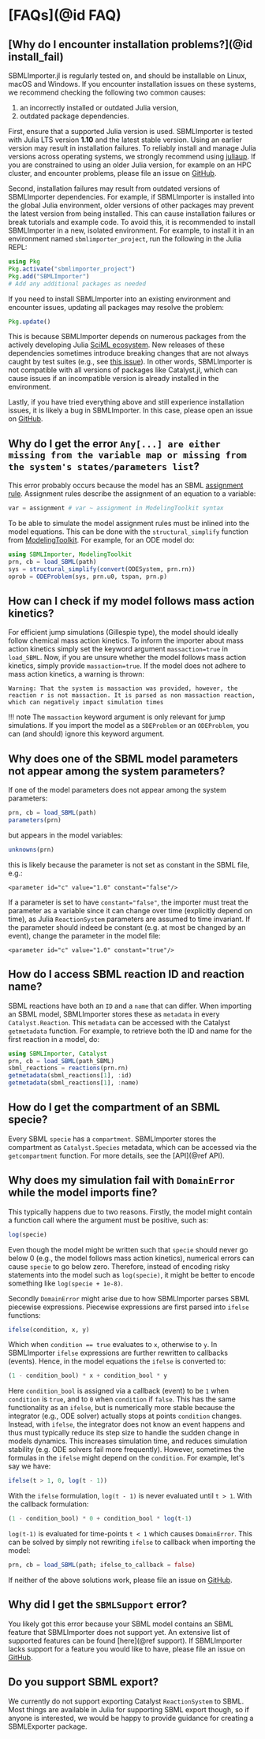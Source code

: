 # [FAQs](@id FAQ)

## [Why do I encounter installation problems?](@id install_fail)

SBMLImporter.jl is regularly tested on, and should be installable on Linux, macOS and Windows. If you encounter installation issues on these systems, we recommend checking the following two common causes:

1. an incorrectly installed or outdated Julia version,  
2. outdated package dependencies.

First, ensure that a supported Julia version is used. SBMLImporter is tested with Julia LTS version **1.10** and the latest stable version. Using an earlier version may result in installation failures. To reliably install and manage Julia versions across operating systems, we strongly recommend using [juliaup](https://github.com/JuliaLang/juliaup). If you are constrained to using an older Julia version, for example on an HPC cluster, and encounter problems, please file an issue on [GitHub](https://github.com/sebapersson/SBMLImporter.jl/issues).

Second, installation failures may result from outdated versions of SBMLImporter dependencies. For example, if SBMLImporter is installed into the global Julia environment, older versions of other packages may prevent the latest version from being installed. This can cause installation failures or break tutorials and example code. To avoid this, it is recommended to install SBMLImporter in a new, isolated environment. For example, to install it in an environment named `sbmlimporter_project`, run the following in the Julia REPL:

```julia
using Pkg
Pkg.activate("sbmlimporter_project")
Pkg.add("SBMLImporter")
# Add any additional packages as needed
```

If you need to install SBMLImporter into an existing environment and encounter issues, updating all packages may resolve the problem:

```julia
Pkg.update()
```

This is because SBMLImporter depends on numerous packages from the actively developing Julia [SciML ecosystem](https://sciml.ai/). New releases of these dependencies sometimes introduce breaking changes that are not always caught by test suites (e.g., see [this issue](https://github.com/SciML/Catalyst.jl/issues/1075)). In other words, SBMLImporter is not compatible with all versions of packages like Catalyst.jl, which can cause issues if an incompatible version is already installed in the environment.

Lastly, if you have tried everything above and still experience installation issues, it is likely a bug in SBMLImporter. In this case, please open an issue on [GitHub](https://github.com/sebapersson/SBMLImporter.jl).

## Why do I get the error `Any[...] are either missing from the variable map or missing from the system's states/parameters list`?

This error probably occurs because the model has an SBML [assignment rule](https://synonym.caltech.edu/software/libsbml/5.18.0/docs/formatted/java-api/?org/sbml/libsbml/AssignmentRule.html). Assignment rules describe the assignment of an equation to a variable:

```julia
var = assignment # var ~ assignment in ModelingToolkit syntax
```

To be able to simulate the model assignment rules must be inlined into the model equations. This can be done with the `structural_simplify` function from [ModelingToolkit](https://github.com/SciML/ModelingToolkit.jl). For example, for an ODE model do:

```julia
using SBMLImporter, ModelingToolkit
prn, cb = load_SBML(path)
sys = structural_simplify(convert(ODESystem, prn.rn))
oprob = ODEProblem(sys, prn.u0, tspan, prn.p)
```

## How can I check if my model follows mass action kinetics?

For efficient jump simulations (Gillespie type), the model should ideally follow chemical mass action kinetics. To inform the importer about mass action kinetics simply set the keyword argument `massaction=true` in `load_SBML`. Now, if you are unsure whether the model follows mass action kinetics, simply provide `massaction=true`. If the model does not adhere to mass action kinetics, a warning is thrown:

```
Warning: That the system is massaction was provided, however, the reaction r is not massaction. It is parsed as non massaction reaction, which can negatively impact simulation times
```

!!! note
    The `massaction` keyword argument is only relevant for jump simulations. If you import the model as a `SDEProblem` or an `ODEProblem`, you can (and should) ignore this keyword argument.

## Why does one of the SBML model parameters not appear among the system parameters?

If one of the model parameters does not appear among the system parameters:

```julia
prn, cb = load_SBML(path)
parameters(prn)
```

but appears in the model variables:

```julia
unknowns(prn)
```

this is likely because the parameter is not set as constant in the SBML file, e.g.:

```SBML
<parameter id="c" value="1.0" constant="false"/>
```

If a parameter is set to have `constant="false"`, the importer must treat the parameter as a variable since it can change over time (explicitly depend on time), as Julia `ReactionSystem` parameters are assumed to time invariant. If the parameter should indeed be constant (e.g. at most be changed by an event), change the parameter in the model file:

```SBML
<parameter id="c" value="1.0" constant="true"/>
```

## How do I access SBML reaction ID and reaction name?

SBML reactions have both an `ID` and a `name` that can differ. When importing an SBML model, SBMLImporter stores these as `metadata` in every `Catalyst.Reaction`. This `metadata` can be accessed with the Catalyst `getmetadata` function. For example, to retrieve both the ID and name for the first reaction in a model, do:

```julia
using SBMLImporter, Catalyst
prn, cb = load_SBML(path_SBML)
sbml_reactions = reactions(prn.rn)
getmetadata(sbml_reactions[1], :id)
getmetadata(sbml_reactions[1], :name)
```

## How do I get the compartment of an SBML specie?

Every SBML `specie` has a `compartment`. SBMLImporter stores the compartment as `Catalyst.Species` metadata, which can be accessed via the `getcompartment` function. For more details, see the [API](@ref API).

## Why does my simulation fail with `DomainError` while the model imports fine?

This typically happens due to two reasons. Firstly, the model might contain a function call where the argument must be positive, such as:

```julia
log(specie)
```

Even though the model might be written such that `specie` should never go below 0 (e.g., the model follows mass action kinetics), numerical errors can cause `specie` to go below zero. Therefore, instead of encoding risky statements into the model such as `log(specie)`, it might be better to encode something like `log(specie + 1e-8)`.

Secondly `DomainError` might arise due to how SBMLImporter parses SBML piecewise expressions. Piecewise expressions are first parsed into `ifelse` functions:

```julia
ifelse(condition, x, y)
```

Which when `condition == true` evaluates to `x`, otherwise to `y`. In SBMLImporter `ifelse` expressions are further rewritten to callbacks (events). Hence, in the model equations the `ifelse` is converted to:

```julia
(1 - condition_bool) * x + condition_bool * y
```

Here `condition_bool` is assigned via a callback (event) to be `1` when `condition` is `true`, and to `0` when `condition` if `false`. This has the same functionality as an `ifelse`, but is numerically more stable because the integrator (e.g., ODE solver) actually stops at points `condition` changes. Instead, with `ifelse`, the integrator does not know an event happens and thus must typically reduce its step size to handle the sudden change in models dynamics. This increases simulation time, and reduces simulation stability (e.g. ODE solvers fail more frequently). However, sometimes the formulas in the `ifelse` might depend on the `condition`. For example, let's say we have:

```julia
ifelse(t > 1, 0, log(t - 1))
```

With the `ifelse` formulation, `log(t - 1)` is never evaluated until `t > 1`. With the callback formulation:

```julia
(1 - condition_bool) * 0 + condition_bool * log(t-1)
```

`log(t-1)` is evaluated for time-points `t < 1` which causes `DomainError`. This can be solved by simply not rewriting `ifelse` to callback when importing the model:

```julia
prn, cb = load_SBML(path; ifelse_to_callback = false)
```

If neither of the above solutions work, please file an issue on [GitHub](https://github.com/sebapersson/SBMLImporter.jl).

## Why did I get the `SBMLSupport` error?

You likely got this error because your SBML model contains an SBML feature that SBMLImporter does not support yet. An extensive list of supported features can be found [here](@ref support). If SBMLImporter lacks support for a feature you would like to have, please file an issue on [GitHub](https://github.com/sebapersson/SBMLImporter.jl).

## Do you support SBML export?

We currently do not support exporting Catalyst `ReactionSystem` to SBML. Most things are available in Julia for supporting SBML export though, so if anyone is interested, we would be happy to provide guidance for creating a SBMLExporter package.
